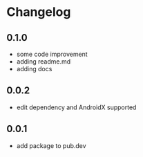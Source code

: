 # Changelog

## 0.1.0

* some code improvement
* adding readme.md
* adding docs 

## 0.0.2

* edit dependency and AndroidX supported

## 0.0.1

* add package to pub.dev
